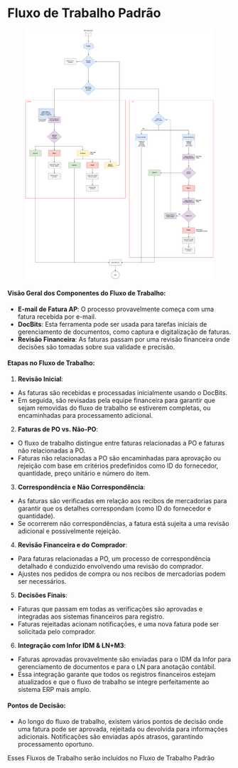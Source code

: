 # Fluxo de Trabalho Padrão

<figure><img src="../../../.gitbook/assets/DocBits-APWorkflow-Gronbach.drawio (1).svg" alt=""><figcaption></figcaption></figure>

#### Visão Geral dos Componentes do Fluxo de Trabalho:

* **E-mail de Fatura AP**: O processo provavelmente começa com uma fatura recebida por e-mail.
* **DocBits**: Esta ferramenta pode ser usada para tarefas iniciais de gerenciamento de documentos, como captura e digitalização de faturas.
* **Revisão Financeira**: As faturas passam por uma revisão financeira onde decisões são tomadas sobre sua validade e precisão.

#### Etapas no Fluxo de Trabalho:

1. **Revisão Inicial**:
* As faturas são recebidas e processadas inicialmente usando o DocBits.
* Em seguida, são revisadas pela equipe financeira para garantir que sejam removidas do fluxo de trabalho se estiverem completas, ou encaminhadas para processamento adicional.
2. **Faturas de PO vs. Não-PO**:
* O fluxo de trabalho distingue entre faturas relacionadas a PO e faturas não relacionadas a PO.
* Faturas não relacionadas a PO são encaminhadas para aprovação ou rejeição com base em critérios predefinidos como ID do fornecedor, quantidade, preço unitário e número do item.
3. **Correspondência e Não Correspondência**:
* As faturas são verificadas em relação aos recibos de mercadorias para garantir que os detalhes correspondam (como ID do fornecedor e quantidade).
* Se ocorrerem não correspondências, a fatura está sujeita a uma revisão adicional e possivelmente rejeição.
4. **Revisão Financeira e do Comprador**:
* Para faturas relacionadas a PO, um processo de correspondência detalhado é conduzido envolvendo uma revisão do comprador.
* Ajustes nos pedidos de compra ou nos recibos de mercadorias podem ser necessários.
5. **Decisões Finais**:
* Faturas que passam em todas as verificações são aprovadas e integradas aos sistemas financeiros para registro.
* Faturas rejeitadas acionam notificações, e uma nova fatura pode ser solicitada pelo comprador.
6. **Integração com Infor IDM & LN+M3**:
* Faturas aprovadas provavelmente são enviadas para o IDM da Infor para gerenciamento de documentos e para o LN para anotação contábil.
* Essa integração garante que todos os registros financeiros estejam atualizados e que o fluxo de trabalho se integre perfeitamente ao sistema ERP mais amplo.

#### Pontos de Decisão:

* Ao longo do fluxo de trabalho, existem vários pontos de decisão onde uma fatura pode ser aprovada, rejeitada ou devolvida para informações adicionais. Notificações são enviadas após atrasos, garantindo processamento oportuno.

Esses Fluxos de Trabalho serão incluídos no Fluxo de Trabalho Padrão
